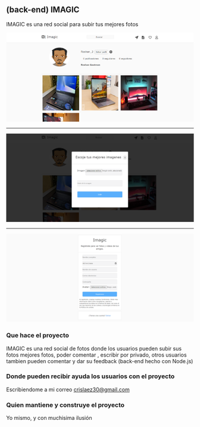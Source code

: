 ## (back-end) IMAGIC

IMAGIC es una red social para subir tus mejores fotos

<img src="https://github.com/crislaez/Front-End_Imagic/blob/master/src/Img/foto_proyecto.PNG" />
<hr>
<img src="https://github.com/crislaez/Front-End_Imagic/blob/master/src/Img/foto_proyecto_2.PNG" />
<hr>
<img src="https://github.com/crislaez/Front-End_Imagic/blob/master/src/Img/foto_proyecto_3.PNG" />

### Que hace el proyecto

IMAGIC es una red social de fotos donde los usuarios pueden subir sus fotos mejores fotos, poder comentar
, escribir por privado, otros usuarios tambien pueden comentar y dar su feedback (back-end hecho con Node.js)
 
### Donde pueden recibir ayuda los usuarios con el proyecto
 
Escribiendome a mi correo crislaez30@gmail.com

### Quien mantiene y construye el proyecto

Yo mismo, y con muchisima ilusión
